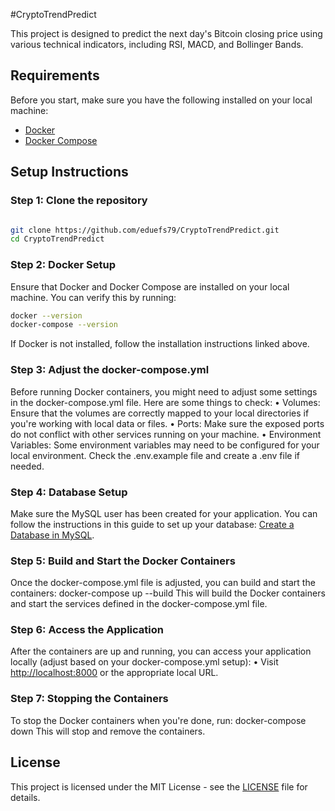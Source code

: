 #CryptoTrendPredict

This project is designed to predict the next day's Bitcoin closing price using various technical indicators, including RSI, MACD, and Bollinger Bands.

## Requirements

Before you start, make sure you have the following installed on your local machine:

- [Docker](https://www.docker.com/get-started)
- [Docker Compose](https://docs.docker.com/compose/install/)

## Setup Instructions

### Step 1: Clone the repository


```bash

git clone https://github.com/eduefs79/CryptoTrendPredict.git
cd CryptoTrendPredict
```
### Step 2: Docker Setup
Ensure that Docker and Docker Compose are installed on your local machine. You can verify this by running:
```bash
docker --version
docker-compose --version
```
If Docker is not installed, follow the installation instructions linked above.
### Step 3: Adjust the docker-compose.yml
Before running Docker containers, you might need to adjust some settings in the docker-compose.yml file. Here are some things to check:
•	Volumes: Ensure that the volumes are correctly mapped to your local directories if you're working with local data or files.
•	Ports: Make sure the exposed ports do not conflict with other services running on your machine.
•	Environment Variables: Some environment variables may need to be configured for your local environment. Check the .env.example file and create a .env file if needed.
### Step 4: Database Setup
Make sure the MySQL user has been created for your application. You can follow the instructions in this guide to set up your database: [Create a Database in MySQL](https://docs.bitnami.com/general/infrastructure/mysql/configuration/create-database-mysql/).
### Step 5: Build and Start the Docker Containers
Once the docker-compose.yml file is adjusted, you can build and start the containers:
docker-compose up --build
This will build the Docker containers and start the services defined in the docker-compose.yml file.
### Step 6: Access the Application
After the containers are up and running, you can access your application locally (adjust based on your docker-compose.yml setup):
•	Visit [http://localhost:8000](http://localhost:8000) or the appropriate local URL.
### Step 7: Stopping the Containers
To stop the Docker containers when you're done, run:
docker-compose down
This will stop and remove the containers.

## License

This project is licensed under the MIT License - see the [LICENSE](https://choosealicense.com/licenses/mit/) file for details.


</span>


